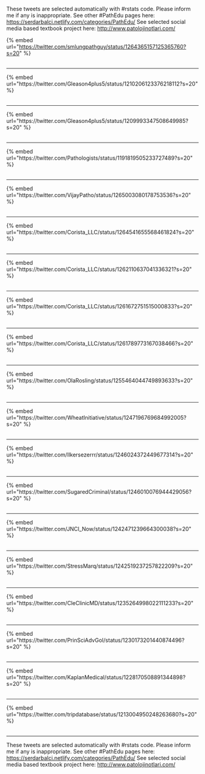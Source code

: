 

These tweets are selected automatically with #rstats code. Please inform me if any is inappropriate.
See other #PathEdu pages here: https://serdarbalci.netlify.com/categories/PathEdu/ 
See selected social media based textbook project here: http://www.patolojinotlari.com/

{% embed url="https://twitter.com/smlungpathguy/status/1264365157125365760?s=20" %}<br>
<br>
<hr>
{% embed url="https://twitter.com/Gleason4plus5/status/1210206123376218112?s=20" %}<br>
<br>
<hr>
{% embed url="https://twitter.com/Gleason4plus5/status/1209993347508649985?s=20" %}<br>
<br>
<hr>
{% embed url="https://twitter.com/Pathologists/status/1191819505233727489?s=20" %}<br>
<br>
<hr>
{% embed url="https://twitter.com/VijayPatho/status/1265003080178753536?s=20" %}<br>
<br>
<hr>
{% embed url="https://twitter.com/Corista_LLC/status/1264541655568461824?s=20" %}<br>
<br>
<hr>
{% embed url="https://twitter.com/Corista_LLC/status/1262110637041336321?s=20" %}<br>
<br>
<hr>
{% embed url="https://twitter.com/Corista_LLC/status/1261672751515000833?s=20" %}<br>
<br>
<hr>
{% embed url="https://twitter.com/Corista_LLC/status/1261789773167038466?s=20" %}<br>
<br>
<hr>
{% embed url="https://twitter.com/OlaRosling/status/1255464044749893633?s=20" %}<br>
<br>
<hr>
{% embed url="https://twitter.com/WheatInitiative/status/1247196769684992005?s=20" %}<br>
<br>
<hr>
{% embed url="https://twitter.com/Ilkersezerrr/status/1246024372449677314?s=20" %}<br>
<br>
<hr>
{% embed url="https://twitter.com/SugaredCriminal/status/1246010076944429056?s=20" %}<br>
<br>
<hr>
{% embed url="https://twitter.com/JNCI_Now/status/1242471239664300038?s=20" %}<br>
<br>
<hr>
{% embed url="https://twitter.com/StressMarq/status/1242519237257822209?s=20" %}<br>
<br>
<hr>
{% embed url="https://twitter.com/CleClinicMD/status/1235264998022111233?s=20" %}<br>
<br>
<hr>
{% embed url="https://twitter.com/PrinSciAdvGoI/status/1230173201440874496?s=20" %}<br>
<br>
<hr>
{% embed url="https://twitter.com/KaplanMedical/status/1228170508891344898?s=20" %}<br>
<br>
<hr>
{% embed url="https://twitter.com/tripdatabase/status/1213004950248263680?s=20" %}<br>
<br>
<hr>


These tweets are selected automatically with #rstats code. Please inform me if any is inappropriate.
See other #PathEdu pages here: https://serdarbalci.netlify.com/categories/PathEdu/ 
See selected social media based textbook project here: http://www.patolojinotlari.com/

